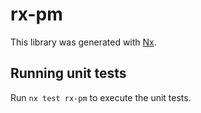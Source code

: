 # rx-pm

This library was generated with [Nx](https://nx.dev).

## Running unit tests

Run `nx test rx-pm` to execute the unit tests.
